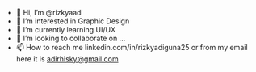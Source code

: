 - 👋 Hi, I’m @rizkyaadi
- 👀 I’m interested in Graphic Design
- 🌱 I’m currently learning UI/UX
- 💞️ I’m looking to collaborate on ...
- 📫 How to reach me linkedin.com/in/rizkyadiguna25 or from my email here it is adirhisky@gmail.com

<!---
rizkyaadi/rizkyaadi is a ✨ special ✨ repository because its `README.md` (this file) appears on your GitHub profile.
You can click the Preview link to take a look at your changes.
--->
